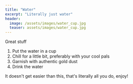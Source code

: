 ```yaml
---
title: "Water"
excerpt: "Literally just water"
header:
  image: /assets/images/water_cup.jpg
  teaser: assets/images/water_cup.jpg
---
```


Great stuff

1. Put the water in a cup
2. Chill for a little bit, preferably with your cool pals
3. Garnish with authentic gold dust
4. Drink the water

It doesn't get easier than this, that's literally all you do, enjoy!